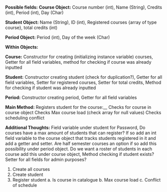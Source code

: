 __Possible fields:__
__Course Object:__
Course number (int), Name (String), Credits (int), Period (int), Day (Char)

__Student Object:__
Name (String), ID (int), Registered courses {array of type course}, total credits (int)

__Period Object:__
Period (int), Day of the week (Char)

__Within Objects:__

__Course:__ Constructor for creating (initializing instance variable) courses, Getter for all field variables, method for checking if course was already inputted

__Student:__ Constructor creating student (check for duplication?), Getter for all field variables, Setter for registered courses, Setter for total credits, Method for checking if student was already inputted

__Period:__ Constructor creating period, Getter for all field variables

__Main Method:__ Registers student for the course:__
	Checks for course in course object
	Checks Max course load (check array for null values)
	Checks scheduling conflict


__Additional Thoughts:__  Field variable under student for Password, Do courses have a max amount of students that can register? If so add an int field variable to the course object that tracks students registered in it and add a getter and setter. Are half semester courses an option if so add this possibility under period object. Do we want a roster of students in each course add this under course object, Method checking if student exists? Setter for all fields for admin purposes? 

1. Create all courses
2. Create student
3. Register student
a. Is course in catalogue 
b. Max course load
c. Conflict of schedule
